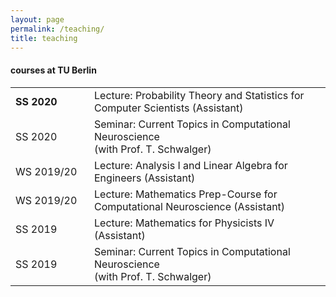 ```yaml
---
layout: page
permalink: /teaching/
title: teaching
---
```


<h4>courses at TU Berlin</h4>

<table class="tg">
  <tr>
    <td style="width:110px;font-weight:bold"> SS 2020  </td>
    <td>Lecture: Probability Theory and Statistics for Computer Scientists (Assistant)</td>
  </tr>
  
  <tr>
    <td> SS 2020  </td>
    <td>Seminar: Current Topics in Computational Neuroscience <br>(with Prof. T. Schwalger)</td>
  </tr>
  
  <tr>
    <td> WS 2019/20  </td>
    <td>Lecture: Analysis I and Linear Algebra for Engineers (Assistant)</td>
  </tr>
  
  <tr>
    <td> WS 2019/20  </td>
    <td>Lecture: Mathematics Prep-Course for Computational Neuroscience (Assistant)</td>
  </tr>
  
  <tr>
    <td> SS 2019  </td>
    <td>Lecture: Mathematics for Physicists IV (Assistant)</td>
  </tr>
  
  <tr>
    <td> SS 2019  </td>
    <td>Seminar: Current Topics in Computational Neuroscience <br>(with Prof. T. Schwalger)</td>
  </tr>
  
</table>
